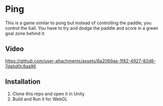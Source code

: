 # Ping
This is a game similar to pong but instead of controlling the paddle, you control the ball. You have to try and dodge the paddle and score in a green goal zone behind it.
## Video
https://github.com/user-attachments/assets/6a2069aa-1f82-4927-82d6-7dabd0c8aa96

## Installation
1. Clone this repo and open it in Unity
2. Build and Run it for WebGL
